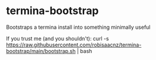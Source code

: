 # termina-bootstrap
Bootstraps a termina install into something minimally useful

If you trust me (and you shouldn't):
curl -s https://raw.githubusercontent.com/robisaacnz/termina-bootstrap/main/bootstrap.sh | bash
